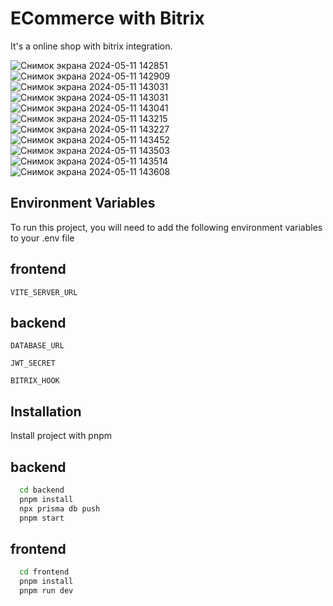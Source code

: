 
# ECommerce with Bitrix

It's a online shop with bitrix integration.


![Снимок экрана 2024-05-11 142851](https://github.com/NikSerdu/ecommerce/assets/125663119/0bcec56c-1899-4748-b3f7-1acb49444e07)
![Снимок экрана 2024-05-11 142909](https://github.com/NikSerdu/ecommerce/assets/125663119/64516474-61ac-477e-b1ba-e4df28a0bbdf)
![Снимок экрана 2024-05-11 143031](https://github.com/NikSerdu/ecommerce/assets/125663119/a1a1d32b-d547-42bd-8475-26b879f9a2b7)
![Снимок экрана 2024-05-11 143031](https://github.com/NikSerdu/ecommerce/assets/125663119/cd4af4dd-1ef6-46de-b985-c46fd5d24f8d)
![Снимок экрана 2024-05-11 143041](https://github.com/NikSerdu/ecommerce/assets/125663119/03e8bb05-f8e3-4113-850c-c0c4b8970da9)
![Снимок экрана 2024-05-11 143215](https://github.com/NikSerdu/ecommerce/assets/125663119/fd590a45-5ab4-40c1-a733-1ee30d4df0bc)
![Снимок экрана 2024-05-11 143227](https://github.com/NikSerdu/ecommerce/assets/125663119/95dccf8f-596a-4e4b-b61f-5cf127653765)
![Снимок экрана 2024-05-11 143452](https://github.com/NikSerdu/ecommerce/assets/125663119/b97c8952-9624-49fd-a80a-cdcba588231a)
![Снимок экрана 2024-05-11 143503](https://github.com/NikSerdu/ecommerce/assets/125663119/ca40121f-32ce-46d9-a5d2-1911615bdfa3)
![Снимок экрана 2024-05-11 143514](https://github.com/NikSerdu/ecommerce/assets/125663119/a94c4271-f45f-4ee4-bc67-4b9f4b32689f)
![Снимок экрана 2024-05-11 143608](https://github.com/NikSerdu/ecommerce/assets/125663119/c3ee7b0a-9aab-41e3-b0a3-a56fcd006dba)


## Environment Variables

To run this project, you will need to add the following environment variables to your .env file

## frontend

`VITE_SERVER_URL`

## backend

`DATABASE_URL`

`JWT_SECRET`

`BITRIX_HOOK`

## Installation

Install project with pnpm


## backend
```bash
  cd backend
  pnpm install
  npx prisma db push
  pnpm start
```

## frontend
```bash
  cd frontend
  pnpm install
  pnpm run dev
```
